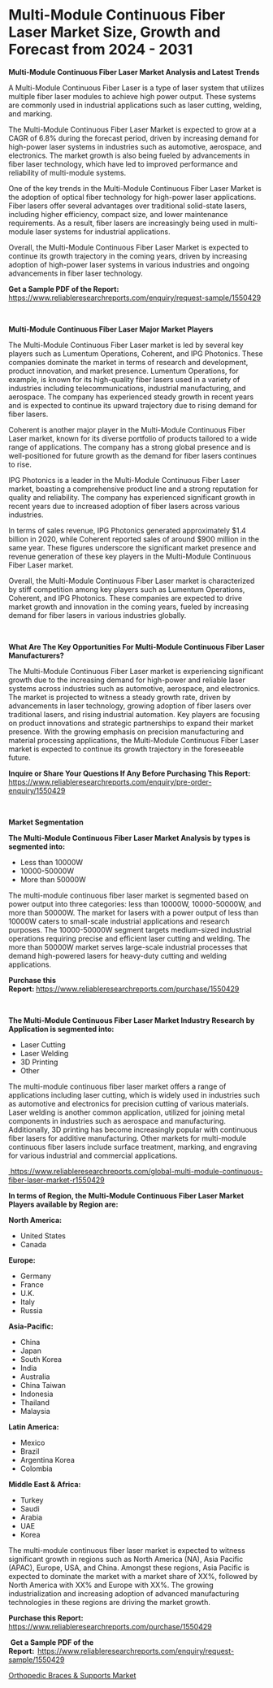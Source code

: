 <p><h1>Multi-Module Continuous Fiber Laser Market Size, Growth and Forecast from 2024 - 2031</h1></p><p><strong>Multi-Module Continuous Fiber Laser Market Analysis and Latest Trends</strong></p>
<p><p>A Multi-Module Continuous Fiber Laser is a type of laser system that utilizes multiple fiber laser modules to achieve high power output. These systems are commonly used in industrial applications such as laser cutting, welding, and marking.</p><p>The Multi-Module Continuous Fiber Laser Market is expected to grow at a CAGR of 6.8% during the forecast period, driven by increasing demand for high-power laser systems in industries such as automotive, aerospace, and electronics. The market growth is also being fueled by advancements in fiber laser technology, which have led to improved performance and reliability of multi-module systems.</p><p>One of the key trends in the Multi-Module Continuous Fiber Laser Market is the adoption of optical fiber technology for high-power laser applications. Fiber lasers offer several advantages over traditional solid-state lasers, including higher efficiency, compact size, and lower maintenance requirements. As a result, fiber lasers are increasingly being used in multi-module laser systems for industrial applications.</p><p>Overall, the Multi-Module Continuous Fiber Laser Market is expected to continue its growth trajectory in the coming years, driven by increasing adoption of high-power laser systems in various industries and ongoing advancements in fiber laser technology.</p></p>
<p><strong>Get a Sample PDF of the Report:&nbsp;</strong> <a href="https://www.reliableresearchreports.com/enquiry/request-sample/1550429">https://www.reliableresearchreports.com/enquiry/request-sample/1550429</a></p>
<p>&nbsp;</p>
<p><strong>Multi-Module Continuous Fiber Laser Major Market Players</strong></p>
<p><p>The Multi-Module Continuous Fiber Laser market is led by several key players such as Lumentum Operations, Coherent, and IPG Photonics. These companies dominate the market in terms of research and development, product innovation, and market presence. Lumentum Operations, for example, is known for its high-quality fiber lasers used in a variety of industries including telecommunications, industrial manufacturing, and aerospace. The company has experienced steady growth in recent years and is expected to continue its upward trajectory due to rising demand for fiber lasers.</p><p>Coherent is another major player in the Multi-Module Continuous Fiber Laser market, known for its diverse portfolio of products tailored to a wide range of applications. The company has a strong global presence and is well-positioned for future growth as the demand for fiber lasers continues to rise.</p><p>IPG Photonics is a leader in the Multi-Module Continuous Fiber Laser market, boasting a comprehensive product line and a strong reputation for quality and reliability. The company has experienced significant growth in recent years due to increased adoption of fiber lasers across various industries.</p><p>In terms of sales revenue, IPG Photonics generated approximately $1.4 billion in 2020, while Coherent reported sales of around $900 million in the same year. These figures underscore the significant market presence and revenue generation of these key players in the Multi-Module Continuous Fiber Laser market.</p><p>Overall, the Multi-Module Continuous Fiber Laser market is characterized by stiff competition among key players such as Lumentum Operations, Coherent, and IPG Photonics. These companies are expected to drive market growth and innovation in the coming years, fueled by increasing demand for fiber lasers in various industries globally.</p></p>
<p>&nbsp;</p>
<p><strong>What Are The Key Opportunities For Multi-Module Continuous Fiber Laser Manufacturers?</strong></p>
<p><p>The Multi-Module Continuous Fiber Laser market is experiencing significant growth due to the increasing demand for high-power and reliable laser systems across industries such as automotive, aerospace, and electronics. The market is projected to witness a steady growth rate, driven by advancements in laser technology, growing adoption of fiber lasers over traditional lasers, and rising industrial automation. Key players are focusing on product innovations and strategic partnerships to expand their market presence. With the growing emphasis on precision manufacturing and material processing applications, the Multi-Module Continuous Fiber Laser market is expected to continue its growth trajectory in the foreseeable future.</p></p>
<p><strong>Inquire or Share Your Questions If Any Before Purchasing This Report:</strong> <a href="https://www.reliableresearchreports.com/enquiry/pre-order-enquiry/1550429">https://www.reliableresearchreports.com/enquiry/pre-order-enquiry/1550429</a></p>
<p>&nbsp;</p>
<p><strong>Market Segmentation</strong></p>
<p><strong>The Multi-Module Continuous Fiber Laser Market Analysis by types is segmented into:</strong></p>
<p><ul><li>Less than 10000W</li><li>10000-50000W</li><li>More than 50000W</li></ul></p>
<p><p>The multi-module continuous fiber laser market is segmented based on power output into three categories: less than 10000W, 10000-50000W, and more than 50000W. The market for lasers with a power output of less than 10000W caters to small-scale industrial applications and research purposes. The 10000-50000W segment targets medium-sized industrial operations requiring precise and efficient laser cutting and welding. The more than 50000W market serves large-scale industrial processes that demand high-powered lasers for heavy-duty cutting and welding applications.</p></p>
<p><strong>Purchase this Report:&nbsp;</strong><a href="https://www.reliableresearchreports.com/purchase/1550429">https://www.reliableresearchreports.com/purchase/1550429</a></p>
<p>&nbsp;</p>
<p><strong>The Multi-Module Continuous Fiber Laser Market Industry Research by Application is segmented into:</strong></p>
<p><ul><li>Laser Cutting</li><li>Laser Welding</li><li>3D Printing</li><li>Other</li></ul></p>
<p><p>The multi-module continuous fiber laser market offers a range of applications including laser cutting, which is widely used in industries such as automotive and electronics for precision cutting of various materials. Laser welding is another common application, utilized for joining metal components in industries such as aerospace and manufacturing. Additionally, 3D printing has become increasingly popular with continuous fiber lasers for additive manufacturing. Other markets for multi-module continuous fiber lasers include surface treatment, marking, and engraving for various industrial and commercial applications.</p></p>
<p><a href="https://www.reliableresearchreports.com/global-multi-module-continuous-fiber-laser-market-r1550429">&nbsp;https://www.reliableresearchreports.com/global-multi-module-continuous-fiber-laser-market-r1550429</a></p>
<p><strong>In terms of Region, the Multi-Module Continuous Fiber Laser Market Players available by Region are:</strong></p>
<p>
    <p> <strong> North America: </strong>
        <ul>
            <li>United States</li>
            <li>Canada</li>
        </ul>
        </p> 
    <p> <strong> Europe: </strong>
        <ul>
            <li>Germany</li>
            <li>France</li>
            <li>U.K.</li>
            <li>Italy</li>
            <li>Russia</li>
        </ul>
        </p> 
    <p> <strong> Asia-Pacific: </strong>
        <ul>
            <li>China</li>
            <li>Japan</li>
            <li>South Korea</li>
            <li>India</li>
            <li>Australia</li>
            <li>China Taiwan</li>
            <li>Indonesia</li>
            <li>Thailand</li>
            <li>Malaysia</li>
        </ul>
        </p> 
    <p> <strong> Latin America: </strong>
        <ul>
            <li>Mexico</li>
            <li>Brazil</li>
            <li>Argentina Korea</li>
            <li>Colombia</li>
        </ul>
        </p> 
    <p> <strong> Middle East & Africa: </strong>
        <ul>
            <li>Turkey</li>
            <li>Saudi</li>
            <li>Arabia</li>
            <li>UAE</li>
            <li>Korea</li>
        </ul>
    </p>
    </p>
<p><p>The multi-module continuous fiber laser market is expected to witness significant growth in regions such as North America (NA), Asia Pacific (APAC), Europe, USA, and China. Amongst these regions, Asia Pacific is expected to dominate the market with a market share of XX%, followed by North America with XX% and Europe with XX%. The growing industrialization and increasing adoption of advanced manufacturing technologies in these regions are driving the market growth.</p></p>
<p><strong>Purchase this Report: </strong><a href="https://www.reliableresearchreports.com/purchase/1550429">https://www.reliableresearchreports.com/purchase/1550429</a></p>
<p>&nbsp;<strong>Get a Sample PDF of the Report:&nbsp;&nbsp;</strong><a href="https://www.reliableresearchreports.com/enquiry/request-sample/1550429">https://www.reliableresearchreports.com/enquiry/request-sample/1550429</a></p>
<p><strong></strong></p>
<p><p><a href="https://medium.com/@charles.fisher4346/orthopedic-braces-amp-supports-market-furnishes-information-on-market-share-market-trends-and-98b0a795c2ca">Orthopedic Braces & Supports Market</a></p></p>